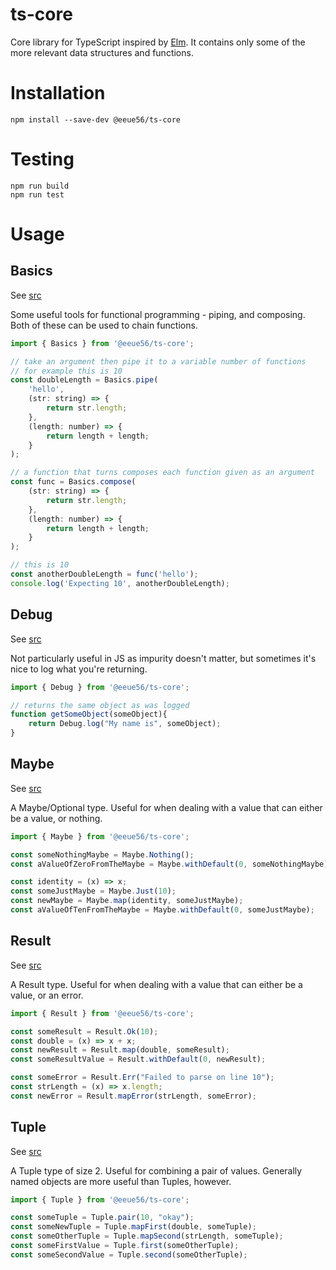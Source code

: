 # ts-core

Core library for TypeScript inspired by [Elm](https://package.elm-lang.org/packages/elm/core/latest/). It contains only some of the more relevant data structures and functions.

# Installation

```
npm install --save-dev @eeue56/ts-core
```

# Testing

```
npm run build
npm run test
```

# Usage

## Basics

See [src](src/lib/basics.ts)

Some useful tools for functional programming - piping, and composing. Both of these can be used to chain functions.

```javascript
import { Basics } from '@eeue56/ts-core';

// take an argument then pipe it to a variable number of functions
// for example this is 10
const doubleLength = Basics.pipe(
    'hello',
    (str: string) => {
        return str.length;
    },
    (length: number) => {
        return length + length;
    }
);

// a function that turns composes each function given as an argument
const func = Basics.compose(
    (str: string) => {
        return str.length;
    },
    (length: number) => {
        return length + length;
    }
);

// this is 10
const anotherDoubleLength = func('hello');
console.log('Expecting 10', anotherDoubleLength);
```

## Debug

See [src](src/lib/debug.ts)

Not particularly useful in JS as impurity doesn't matter, but sometimes it's nice to log what you're returning.

```javascript
import { Debug } from '@eeue56/ts-core';

// returns the same object as was logged
function getSomeObject(someObject){
    return Debug.log("My name is", someObject);
}
```

## Maybe

See [src](src/lib/maybe.ts)

A Maybe/Optional type. Useful for when dealing with a value that can either be a value, or nothing.


```javascript
import { Maybe } from '@eeue56/ts-core';

const someNothingMaybe = Maybe.Nothing();
const aValueOfZeroFromTheMaybe = Maybe.withDefault(0, someNothingMaybe);

const identity = (x) => x;
const someJustMaybe = Maybe.Just(10);
const newMaybe = Maybe.map(identity, someJustMaybe);
const aValueOfTenFromTheMaybe = Maybe.withDefault(0, someJustMaybe);

```

## Result

See [src](src/lib/result.ts)

A Result type. Useful for when dealing with a value that can either be a value, or an error.


```javascript
import { Result } from '@eeue56/ts-core';

const someResult = Result.Ok(10);
const double = (x) => x + x;
const newResult = Result.map(double, someResult);
const someResultValue = Result.withDefault(0, newResult);

const someError = Result.Err("Failed to parse on line 10");
const strLength = (x) => x.length;
const newError = Result.mapError(strLength, someError);
```

## Tuple

See [src](src/lib/tuple.ts)

A Tuple type of size 2. Useful for combining a pair of values. Generally named objects are more useful than Tuples, however.


```javascript
import { Tuple } from '@eeue56/ts-core';

const someTuple = Tuple.pair(10, "okay");
const someNewTuple = Tuple.mapFirst(double, someTuple);
const someOtherTuple = Tuple.mapSecond(strLength, someTuple);
const someFirstValue = Tuple.first(someOtherTuple);
const someSecondValue = Tuple.second(someOtherTuple);
```
